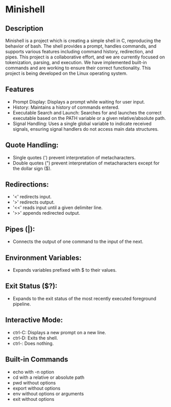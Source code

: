 # Minishell

## Description
Minishell is a project which is creating a simple shell in C, reproducing the behavior of bash. The shell provides a prompt, handles commands, and supports various features including command history, redirection, and pipes. This project is a collaborative effort, and we are currently focused on tokenization, parsing, and execution. We have implemented built-in commands and are working to ensure their correct functionality.
This project is being developed on the Linux operating system.

## Features
- Prompt Display: Displays a prompt while waiting for user input.
- History: Maintains a history of commands entered.
- Executable Search and Launch: Searches for and launches the correct executable based on the PATH variable or a given relative/absolute path.
- Signal Handling: Uses a single global variable to indicate received signals, ensuring signal handlers do not access main data structures.

## Quote Handling:
- Single quotes (') prevent interpretation of metacharacters.
- Double quotes (") prevent interpretation of metacharacters except for the dollar sign ($).

## Redirections:
- '<' redirects input.
- '>' redirects output.
- '<<' reads input until a given delimiter line.
- '>>' appends redirected output.

## Pipes (|): 
- Connects the output of one command to the input of the next.

## Environment Variables: 
- Expands variables prefixed with $ to their values.
## Exit Status ($?): 
- Expands to the exit status of the most recently executed foreground pipeline.

## Interactive Mode:
- ctrl-C: Displays a new prompt on a new line.
- ctrl-D: Exits the shell.
- ctrl-\: Does nothing.

## Built-in Commands
- echo with -n option
- cd with a relative or absolute path
- pwd without options
- export without options
- env without options or arguments
- exit without options
